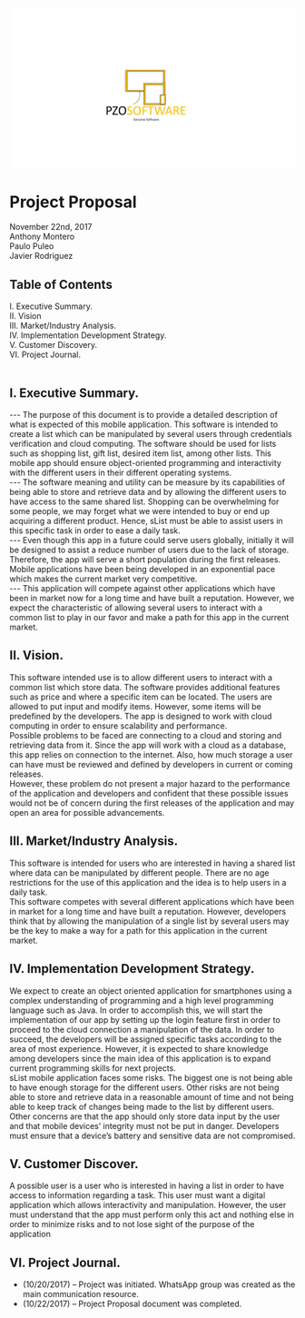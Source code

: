 ![LOGO](https://github.com/Javierod/PZOsoftware/blob/master/PZOsoftware%20-%20Logo.jpg "Company Logo")
# Project Proposal
November 22nd, 2017<br>
Anthony Montero<br>
Paulo Puleo<br>
Javier Rodriguez<br>

## Table of Contents
  I. Executive Summary.<br>
  II. Vision<br>
  III. Market/Industry Analysis.<br>
  IV. Implementation Development Strategy.<br>
  V. Customer Discovery.<br>
  VI. Project Journal.<br>
 
## I. Executive Summary.
--- The purpose of this document is to provide a detailed description of what is expected of this mobile application. This software is intended to create a list which can be manipulated by several users through credentials verification and cloud computing. The software should be used for lists such as shopping list, gift list, desired item list, among other lists. This mobile app should ensure object-oriented programming and interactivity with the different users in their different operating systems.<br>
--- The software meaning and utility can be measure by its capabilities of being able to store and retrieve data and by allowing the different users to have access to the same shared list. Shopping can be overwhelming for some people, we may forget what we were intended to buy or end up acquiring a different product. Hence, sList must be able to assist users in this specific task in order to ease a daily task.<br>
--- Even though this app in a future could serve users globally, initially it will be designed to assist a reduce number of users due to the lack of storage. Therefore, the app will serve a short population during the first releases.
Mobile applications have been being developed in an exponential pace which makes the current market very competitive.<br> 
--- This application will compete against other applications which have been in market now for a long time and have built a reputation. However, we expect the characteristic of allowing several users to interact with a common list to play in our favor and make a path for this app in the current market.
## II. Vision.
  This software intended use is to allow different users to interact with a common list which store data. The software provides additional features such as price and where a specific item can be located. The users are allowed to put input and modify items. However, some items will be predefined by the developers. The app is designed to work with cloud computing in order to ensure scalability and performance.<br>
  Possible problems to be faced are connecting to a cloud and storing and retrieving data from it. Since the app will work with a cloud as a database, this app relies on connection to the internet. Also, how much storage a user can have must be reviewed and defined by developers in current or coming releases.<br>
  However, these problem do not present a major hazard to the performance of the application and developers and confident that these possible issues would not be of concern during the first releases of the application and may open an area for possible advancements.
## III. Market/Industry Analysis.
  This software is intended for users who are interested in having a shared list where data can be manipulated by different people. There are no age restrictions for the use of this application and the idea is to help users in a daily task. <br>
  This software competes with several different applications which have been in market for a long time and have built a reputation. However, developers think that by allowing the manipulation of a single list by several users may be the key to make a way for a path for this application in the current market.<br> 
## IV. Implementation Development Strategy.
  We expect to create an object oriented application for smartphones using a complex understanding of programming and a high level programming language such as Java. In order to accomplish this, we will start the implementation of our app by setting up the login feature first in order to proceed to the cloud connection a manipulation of the data. In order to succeed, the developers will be assigned specific tasks according to the area of most experience. However, it is expected to share knowledge among developers since the main idea of this application is to expand current programming skills for next projects.<br>
  sList mobile application faces some risks. The biggest one is not being able to have enough storage for the different users. Other risks are not being able to store and retrieve data in a reasonable amount of time and not being able to keep track of changes being made to the list by different users.<br> 
  Other concerns are that the app should only store data input by the user and that mobile devices’ integrity must not be put in danger. Developers must ensure that a device’s battery and sensitive data are not compromised. <br>
## V. Customer Discover.
  A possible user is a user who is interested in having a list in order to have access to information regarding a task. This user must want a digital application which allows interactivity and manipulation. However, the user must understand that the app must perform only this act and nothing else in order to minimize risks and to not lose sight of the purpose of the application
## VI. Project Journal.
  - (10/20/2017) – Project was initiated. WhatsApp group was created as the main communication resource. 
  - (10/22/2017) – Project Proposal document was completed.
